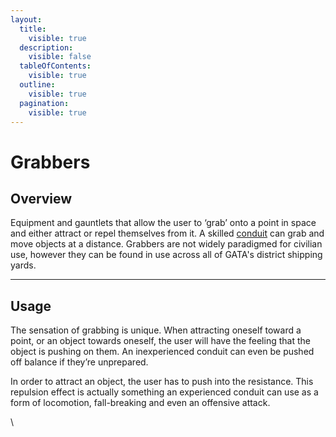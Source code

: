 ```yaml
---
layout:
  title:
    visible: true
  description:
    visible: false
  tableOfContents:
    visible: true
  outline:
    visible: true
  pagination:
    visible: true
---
```


# Grabbers

## Overview

Equipment and gauntlets that allow the user to ‘grab’ onto a point in space and either attract or repel themselves from it. A skilled [conduit](links.md#conduits) can grab and move objects at a distance. Grabbers are not widely paradigmed for civilian use, however they can be found in use across all of GATA's district shipping yards.

***

## Usage

The sensation of grabbing is unique. When attracting oneself toward a point, or an object towards oneself, the user will have the feeling that the object is pushing on them. An inexperienced conduit can even be pushed off balance if they’re unprepared.

In order to attract an object, the user has to push into the resistance. This repulsion effect is actually something an experienced conduit can use as a form of locomotion, fall-breaking and even an offensive attack.

\
